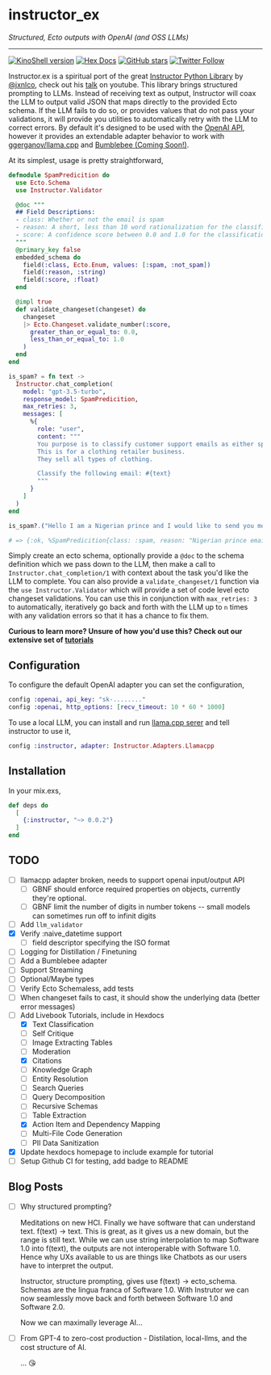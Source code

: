 # instructor_ex

_Structured, Ecto outputs with OpenAI (and OSS LLMs)_

---

[![KinoShell version](https://img.shields.io/hexpm/v/instructor.svg)](https://hex.pm/packages/instructor)
[![Hex Docs](https://img.shields.io/badge/hex-docs-lightgreen.svg)](https://hexdocs.pm/instructor/)
[![GitHub stars](https://img.shields.io/github/stars/thmsmlr/instructor_ex.svg)](https://github.com/thmsmlr/instructor_ex/stargazers)
[![Twitter Follow](https://img.shields.io/twitter/follow/thmsmlr?style=social)](https://twitter.com/thmsmlr)

<!-- Docs -->

Instructor.ex is a spiritual port of the great [Instructor Python Library](https://github.com/jxnl/instructor) by [@jxnlco](https://twitter.com/jxnlco), check out his [talk](https://www.youtube.com/watch?v=yj-wSRJwrrc) on youtube.
This library brings structured prompting to LLMs. Instead of receiving text as output, Instructor will coax the LLM to output valid JSON that maps directly to the provided Ecto schema.
If the LLM fails to do so, or provides values that do not pass your validations, it will provide you utilities to automatically retry with the LLM to correct errors.
By default it's designed to be used with the [OpenAI API](https://platform.openai.com/docs/api-reference/chat-completions/create), however it provides an extendable adapter behavior to work with [ggerganov/llama.cpp](https://github.com/ggerganov/llama.cpp) and [Bumblebee (Coming Soon!)](https://github.com/elixir-nx/bumblebee).

At its simplest, usage is pretty straightforward,

```elixir
defmodule SpamPredicition do
  use Ecto.Schema
  use Instructor.Validator

  @doc """
  ## Field Descriptions:
  - class: Whether or not the email is spam
  - reason: A short, less than 10 word rationalization for the classification
  - score: A confidence score between 0.0 and 1.0 for the classification
  """
  @primary_key false
  embedded_schema do
    field(:class, Ecto.Enum, values: [:spam, :not_spam])
    field(:reason, :string)
    field(:score, :float)
  end

  @impl true
  def validate_changeset(changeset) do
    changeset
    |> Ecto.Changeset.validate_number(:score,
      greater_than_or_equal_to: 0.0,
      less_than_or_equal_to: 1.0
    )
  end
end

is_spam? = fn text ->
  Instructor.chat_completion(
    model: "gpt-3.5-turbo",
    response_model: SpamPredicition,
    max_retries: 3,
    messages: [
      %{
        role: "user",
        content: """
        You purpose is to classify customer support emails as either spam or not.
        This is for a clothing retailer business.
        They sell all types of clothing.

        Classify the following email: #{text}
        """
      }
    ]
  )
end

is_spam?.("Hello I am a Nigerian prince and I would like to send you money")

# => {:ok, %SpamPredicition{class: :spam, reason: "Nigerian prince email scam", score: 0.98}}
```

Simply create an ecto schema, optionally provide a `@doc` to the schema definition which we pass down to the LLM, then make a call to `Instructor.chat_completion/1` with context about the task you'd like the LLM to complete.
You can also provide a `validate_changeset/1` function via the `use Instructor.Validator` which will provide a set of code level ecto changeset validations. You can use this in conjunction with `max_retries: 3` to automatically, iteratively go back and forth with the LLM up to `n` times with any validation errors so that it has a chance to fix them.

**Curious to learn more? Unsure of how you'd use this? Check out our extensive set of [tutorials](https://hexdocs.pm/instructor/tutorial.html)**

## Configuration

To configure the default OpenAI adapter you can set the configuration,

```elixir
config :openai, api_key: "sk-........"
config :openai, http_options: [recv_timeout: 10 * 60 * 1000]
```

To use a local LLM, you can install and run [llama.cpp serer](https://github.com/ggerganov/llama.cpp/blob/master/examples/server/README.md) and tell instructor to use it,

```elixir
config :instructor, adapter: Instructor.Adapters.Llamacpp
```

<!-- Docs -->

## Installation

In your mix.exs,

```elixir
def deps do
  [
    {:instructor, "~> 0.0.2"}
  ]
end
```

## TODO

- [ ] llamacpp adapter broken, needs to support openai input/output API
  - [ ] GBNF should enforce required properties on objects, currently they're optional.
  - [ ] GBNF limit the number of digits in number tokens -- small models can sometimes run off to infinit digits
- [ ] Add `llm_validator`
- [x] Verify :naive_datetime support
  - [ ] field descriptor specifying the ISO format
- [ ] Logging for Distillation / Finetuning
- [ ] Add a Bumblebee adapter
- [ ] Support Streaming
- [ ] Optional/Maybe types
- [ ] Verify Ecto Schemaless, add tests
- [ ] When changeset fails to cast, it should show the underlying data (better error messages)
- [ ] Add Livebook Tutorials, include in Hexdocs
    - [x] Text Classification
    - [ ] Self Critique
    - [ ] Image Extracting Tables
    - [ ] Moderation
    - [x] Citations
    - [ ] Knowledge Graph
    - [ ] Entity Resolution
    - [ ] Search Queries
    - [ ] Query Decomposition
    - [ ] Recursive Schemas
    - [ ] Table Extraction
    - [x] Action Item and Dependency Mapping
    - [ ] Multi-File Code Generation
    - [ ] PII Data Sanitization
- [x] Update hexdocs homepage to include example for tutorial
- [ ] Setup Github CI for testing, add badge to README

## Blog Posts

- [ ] Why structured prompting?

    Meditations on new HCI.
    Finally we have software that can understand text. f(text) -> text.
    This is great, as it gives us a new domain, but the range is still text.
    While we can use string interpolation to map Software 1.0 into f(text), the outputs are not interoperable with Software 1.0.
    Hence why UXs available to us are things like Chatbots as our users have to interpret the output.

    Instructor, structure prompting, gives use f(text) -> ecto_schema.
    Schemas are the lingua franca of Software 1.0.
    With Instrutor we can now seamlessly move back and forth between Software 1.0 and Software 2.0.

    Now we can maximally leverage AI...

- [ ] From GPT-4 to zero-cost production - Distilation, local-llms, and the cost structure of AI.

    ... 😘
